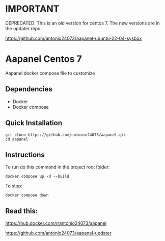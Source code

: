# IMPORTANT

DEPRECATED: This is an old version for centos 7. The new versions are in the updater repo.

https://github.com/antonio24073/aapanel-ubuntu-22-04-sysbox

# Aapanel Centos 7

Aapanel docker compose file to customize

## Dependencies

- Docker
- Docker compose

## Quick Installation

```
git clone https://github.com/antonio24073/aapanel.git
cd aapanel
```

## Instructions

To run do this command in the project root folder:

```
docker compose up -d --build
```

To stop:

```
docker compose down
```

## Read this:

https://hub.docker.com/r/antonio24073/aapanel

https://github.com/antonio24073/aapanel-updater
